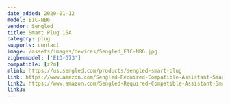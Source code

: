 ```yaml
---
date_added: 2020-01-12
model: E1C-NB6
vendor: Sengled
title: Smart Plug 15A
category: plug
supports: contact
image: /assets/images/devices/Sengled_E1C-NB6.jpg
zigbeemodel: ['E1D-G73']
compatible: [z2m]
mlink: https://us.sengled.com/products/sengled-smart-plug
link: https://www.amazon.com/Sengled-Required-Compatible-Assistant-SmartThings/dp/B07HKW8XF6
link2: https://www.amazon.com/Sengled-Required-Compatible-Assistant-SmartThings/dp/B07VWXV1RF
link3: 
---
```

